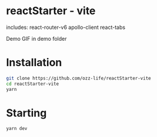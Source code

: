 # reactStarter - vite

includes:
react-router-v6
apollo-client
react-tabs

Demo GIF in demo folder

# Installation

```bash
git clone https://github.com/ozz-life/reactStarter-vite
cd reactStarter-vite
yarn
```

# Starting

```bash
yarn dev
```
